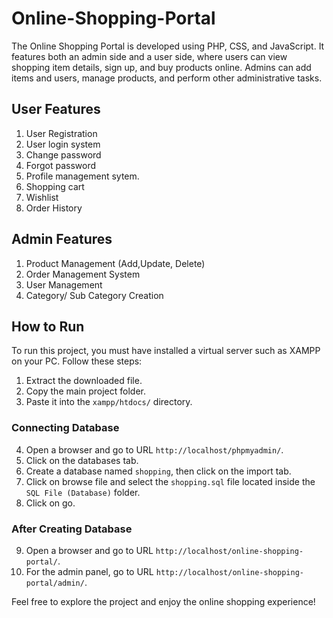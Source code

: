 # Online-Shopping-Portal

The Online Shopping Portal is developed using PHP, CSS, and JavaScript. It features both an admin side and a user side, where users can view shopping item details, sign up, and buy products online. Admins can add items and users, manage products, and perform other administrative tasks.

## User Features

1. User Registration
2. User login system
3. Change password
4. Forgot password
5. Profile management sytem.
6. Shopping cart
7. Wishlist
8. Order History

## Admin Features

1. Product Management (Add,Update, Delete)
2. Order Management System
3. User Management
4. Category/ Sub Category Creation

## How to Run

To run this project, you must have installed a virtual server such as XAMPP on your PC. Follow these steps:

1. Extract the downloaded file.
2. Copy the main project folder.
3. Paste it into the `xampp/htdocs/` directory.

### Connecting Database

4. Open a browser and go to URL `http://localhost/phpmyadmin/`.
5. Click on the databases tab.
6. Create a database named `shopping`, then click on the import tab.
7. Click on browse file and select the `shopping.sql` file located inside the `SQL File (Database)` folder.
8. Click on go.

### After Creating Database

9. Open a browser and go to URL `http://localhost/online-shopping-portal/`.
10. For the admin panel, go to URL `http://localhost/online-shopping-portal/admin/`.

Feel free to explore the project and enjoy the online shopping experience!
